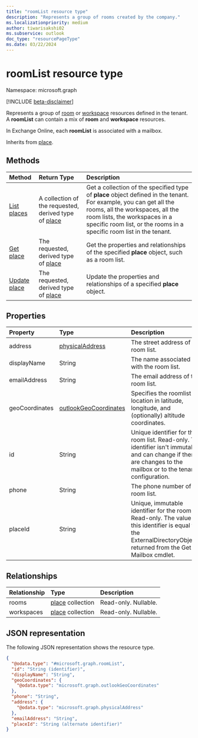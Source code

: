```yaml
---
title: "roomList resource type"
description: "Represents a group of rooms created by the company."
ms.localizationpriority: medium
author: tiwarisakshi02
ms.subservice: outlook
doc_type: "resourcePageType"
ms.date: 03/22/2024
---
```


# roomList resource type

Namespace: microsoft.graph

[!INCLUDE [beta-disclaimer](../../includes/beta-disclaimer.md)]

Represents a group of [room](room.md) or [workspace](workspace.md) resources defined in the tenant. A **roomList** can contain a mix of **room** and **workspace** resources. 

In Exchange Online, each **roomList** is associated with a mailbox.

Inherits from [place](place.md).

## Methods

| Method                              | Return Type                  | Description |
|:------------------------------------|:-----------------------------|:--------|
| [List places](../api/place-list.md) | A collection of the requested, derived type of [place](place.md) | Get a collection of the specified type of **place** object defined in the tenant. For example, you can get all the rooms, all the workspaces, all the room lists, the workspaces in a specific room list, or the rooms in a specific room list in the tenant.|
| [Get place](../api/place-get.md)    | The requested, derived type of [place](place.md)            | Get the properties and relationships of the specified **place** object, such as a room list. |
| [Update place](../api/place-update.md)    | The requested, derived type of [place](place.md)            | Update the properties and relationships of a specified **place** object. |

## Properties

| Property       | Type                                              | Description |
|:---------------|:--------------------------------------------------|:--------|
| address        | [physicalAddress](physicaladdress.md)             | The street address of the room list. |
| displayName    | String                                            | The name associated with the room list. |
| emailAddress   | String                                            | The email address of the room list. |
| geoCoordinates | [outlookGeoCoordinates](outlookgeocoordinates.md) | Specifies the roomlist location in latitude, longitude, and (optionally) altitude coordinates. |
| id             | String                                            | Unique identifier for the room list. Read-only. This identifier isn't immutable and can change if there are changes to the mailbox or to the tenant configuration. |
| phone          | String                                            | The phone number of the room list. |
| placeId        | String                                            | Unique, immutable identifier for the room list. Read-only. The value of this identifier is equal to the ExternalDirectoryObjectId returned from the Get-Mailbox cmdlet. |

## Relationships

| Relationship | Type                         | Description          |
|:-------------|:-----------------------------|:---------------------|
| rooms        | [place](place.md) collection | Read-only. Nullable. |
| workspaces   | [place](place.md) collection | Read-only. Nullable. |

## JSON representation

The following JSON representation shows the resource type.

<!-- {
  "blockType": "resource",
  "keyProperty": "id",
  "@odata.type": "microsoft.graph.roomList",
  "baseType": "microsoft.graph.place",
  "openType": false
}
-->
``` json
{
  "@odata.type": "#microsoft.graph.roomList",
  "id": "String (identifier)",
  "displayName": "String",
  "geoCoordinates": {
    "@odata.type": "microsoft.graph.outlookGeoCoordinates"
  },
  "phone": "String",
  "address": {
    "@odata.type": "microsoft.graph.physicalAddress"
  },
  "emailAddress": "String",
  "placeId": "String (alternate identifier)"
}
```


